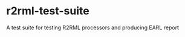 r2rml-test-suite
================

A test suite for testing R2RML processors and producing EARL report
